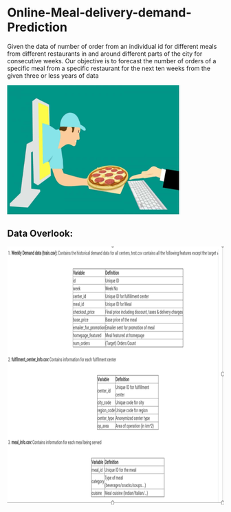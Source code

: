 # Online-Meal-delivery-demand-Prediction

Given the data of number of order from an individual id for different meals from different restaurants in and around different parts of the city for consecutive weeks. Our objective is to forecast the number of orders of a specific meal from a specific restaurant for the next ten weeks from the given three or less years of data

<img src = "Image/online-food-ordering-2.jpg" width = 400 height=300 position="center">

## Data Overlook:
<img src = "Image/Data.PNG" width = 700 height=600>
